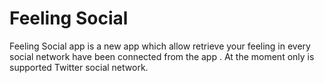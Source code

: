 # Feeling Social

Feeling Social app is a new app which allow retrieve your feeling in every social network have been connected from the app . At the moment only is supported Twitter social network.